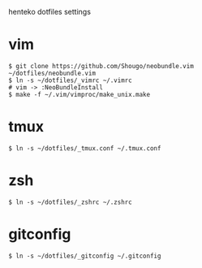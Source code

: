 henteko dotfiles settings

# vim
```
$ git clone https://github.com/Shougo/neobundle.vim ~/dotfiles/neobundle.vim
$ ln -s ~/dotfiles/_vimrc ~/.vimrc
# vim -> :NeoBundleInstall
$ make -f ~/.vim/vimproc/make_unix.make
```

# tmux
```
$ ln -s ~/dotfiles/_tmux.conf ~/.tmux.conf
```

# zsh
```
$ ln -s ~/dotfiles/_zshrc ~/.zshrc
```

# gitconfig
```
$ ln -s ~/dotfiles/_gitconfig ~/.gitconfig
```
